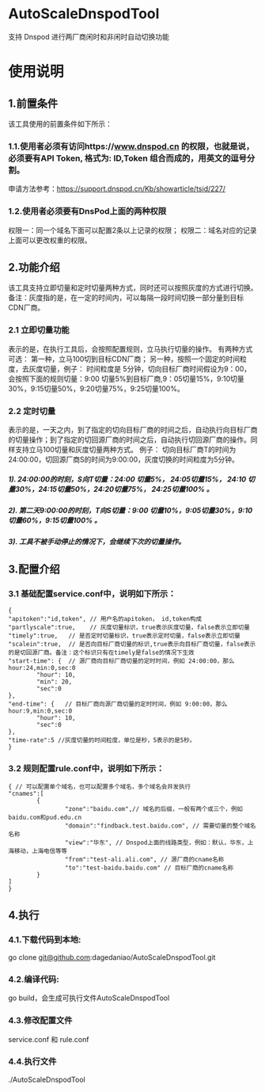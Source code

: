 # AutoScaleDnspodTool
支持 Dnspod 进行两厂商闲时和非闲时自动切换功能
# 使用说明
## 1.前置条件

该工具使用的前置条件如下所示：
### 1.1.使用者必须有访问https://www.dnspod.cn 的权限，也就是说，必须要有API Token, 格式为: ID,Token 组合而成的，用英文的逗号分割。
申请方法参考：https://support.dnspod.cn/Kb/showarticle/tsid/227/
### 1.2.使用者必须要有DnsPod上面的两种权限
权限一：同一个域名下面可以配置2条以上记录的权限；
权限二：域名对应的记录上面可以更改权重的权限。

## 2.功能介绍

该工具支持立即切量和定时切量两种方式，同时还可以按照灰度的方式进行切换。备注：灰度指的是，在一定的时间内，可以每隔一段时间切换一部分量到目标CDN厂商。
### 2.1 立即切量功能
表示的是，在执行工具后，会按照配置规则，立马执行切量的操作。 有两种方式可选：
第一种，立马100切到目标CDN厂商；
另一种，按照一个固定的时间粒度，去灰度切量，例子：
时间粒度是 5分钟，切向目标厂商时间假设为9：00，会按照下面的规则切量：9:00 切量5%到目标厂商,9：05切量15%，9:10切量30%，9:15切量50%，9:20切量75%，9:25切量100%。
### 2.2 定时切量
表示的是，一天之内，到了指定的切向目标厂商的时间之后，自动执行向目标厂商的切量操作；到了指定的切回源厂商的时间之后，自动执行切回源厂商的操作。同样支持立马100切量和灰度切量两种方式。
例子： 
切向目标厂商T的时间为24:00:00，切回源厂商S的时间为9:00:00，灰度切换的时间粒度为5分钟。
##### 1). 24:00:00的时刻，S向T切量：24:00 切量5%， 24:05切量15%， 24:10 切量30%，24:15切量50%，24:20切量75%， 24:25切量100% 。
##### 2). 第二天9:00:00的时刻，T向S切量：9:00 切量10%，9:05切量30%，9:10切量60%，9:15切量100% 。
##### 3). 工具不被手动停止的情况下，会继续下次的切量操作。
## 3.配置介绍
### 3.1 基础配置service.conf中，说明如下所示：
```
{
"apitoken":"id,token", // 用户名的apitoken， id,token构成
"partlyscale":true,    // 灰度切量标识，true表示灰度切量，false表示立即切量
"timely":true,   // 是否定时切量标识，true表示定时切量，false表示立即切量
"scalein":true,  // 是否向目标厂商切量的标识,true表示向目标厂商切量，false表示的是切回源厂商。备注：这个标识只有在timely是false的情况下生效
"start-time": {  // 源厂商向目标厂商切量的定时时间，例如 24:00:00，那么hour:24,min:0,sec:0
        "hour": 10,
        "min": 20,
        "sec":0
},
"end-time": {   // 目标厂商向源厂商切量的定时时间，例如 9:00:00，那么hour:9,min:0,sec:0
        "hour": 10,
        "sec":0
},
"time-rate":5 //灰度切量的时间粒度，单位是秒，5表示的是5秒。
}
```
### 3.2 规则配置rule.conf中，说明如下所示：
```
{ // 可以配置单个域名，也可以配置多个域名，多个域名会并发执行
"cnames":[
        {
                "zone":"baidu.com",// 域名的后缀，一般有两个或三个，例如baidu.com和pud.edu.cn
                "domain":"findback.test.baidu.com", // 需要切量的整个域名名称
                "view":"华东", // Dnspod上面的线路类型，例如：默认，华东，上海移动，上海电信等等
                "from":"test-ali.ali.com", // 源厂商的cname名称
                "to":"test-baidu.baidu.com" // 目标厂商的cname名称
        }
]
}
```
## 4.执行
### 4.1.下载代码到本地:
go clone git@github.com:dagedaniao/AutoScaleDnspodTool.git 
### 4.2.编译代码:
go build，会生成可执行文件AutoScaleDnspodTool
### 4.3.修改配置文件
service.conf 和 rule.conf
### 4.4.执行文件
./AutoScaleDnspodTool 
